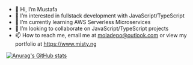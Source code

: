 - 👋 Hi, I’m Mustafa
- 👀 I’m interested in fullstack development with JavaScript/TypeScript
- 🌱 I’m currently learning AWS Serverless Microservices
- 💞️ I’m looking to collaborate on JavaScript/TypeScript projects
- 📫 How to reach me, email me at moladepo@outlook.com or view my portfolio at https://www.misty.ng

[![Anurag's GitHub stats](https://github-readme-stats.vercel.app/api?username=mistyjack)](https://github.com/anuraghazra/github-readme-stats)

<!---
mistyjack/mistyjack is a ✨ special ✨ repository because its `README.md` (this file) appears on your GitHub profile.
You can click the Preview link to take a look at your changes.
--->
